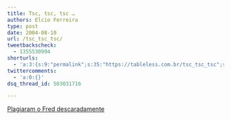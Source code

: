 ```yaml
---
title: Tsc, tsc, tsc …
authors: Elcio Ferreira
type: post
date: 2004-08-10
url: /tsc_tsc_tsc/
tweetbackscheck:
  - 1355530994
shorturls:
  - 'a:3:{s:9:"permalink";s:35:"https://tableless.com.br/tsc_tsc_tsc";s:7:"tinyurl";s:26:"https://tinyurl.com/4xe3zv7";s:4:"isgd";s:19:"https://is.gd/NGoLTW";}'
twittercomments:
  - 'a:0:{}'
dsq_thread_id: 503031716

---
```

[Plagiaram o Fred descaradamente][1]

 [1]: https://www.usabilidoido.com.br/me_plagiaram_descaradamente.html "Me plagiaram descaradamente"